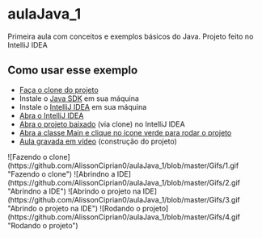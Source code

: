 # aulaJava_1
Primeira aula com conceitos e exemplos básicos do Java. Projeto feito no IntelliJ IDEA

## Como usar esse exemplo
- [Faça o clone do projeto](#clone)
- Instale o [Java SDK](https://www.oracle.com/java/technologies/downloads/) em sua máquina
- Instale o [IntelliJ IDEA](https://www.jetbrains.com/pt-br/idea/download/#section=windows) em sua máquina
- [Abra o IntelliJ IDEA](#abrir-ide)
- [Abra o projeto baixado](#abrir-projeto) (via clone) no IntelliJ IDEA
- [Abra a classe Main e clique no ícone verde para rodar o projeto](#rodar-projeto)
- [Aula gravada em vídeo](https://we.tl/t-mlQD1R0zML) (construção do projeto)

<a name="clone"/>
![Fazendo o clone](https://github.com/AlissonCiprian0/aulaJava_1/blob/master/Gifs/1.gif "Fazendo o clone")

<a name="abrir-ide"/>
![Abrindno a IDE](https://github.com/AlissonCiprian0/aulaJava_1/blob/master/Gifs/2.gif "Abrindno a IDE")

<a name="abrir-projeto"/>
![Abrindo o projeto na IDE](https://github.com/AlissonCiprian0/aulaJava_1/blob/master/Gifs/3.gif "Abrindo o projeto na IDE")

<a name="rodar-projeto"/>
![Rodando o projeto](https://github.com/AlissonCiprian0/aulaJava_1/blob/master/Gifs/4.gif "Rodando o projeto")

